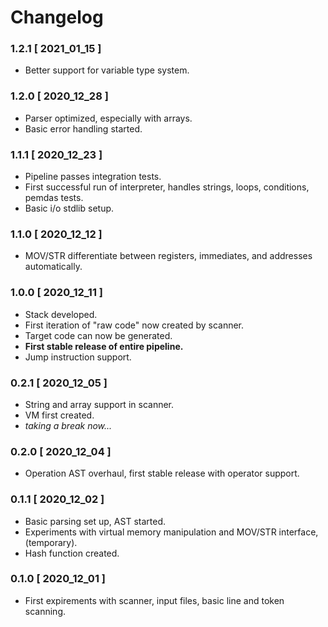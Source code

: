 # Changelog

### 1.2.1 [ 2021_01_15 ]

- Better support for variable type system.

### 1.2.0 [ 2020_12_28 ]

- Parser optimized, especially with arrays.
- Basic error handling started.

### 1.1.1 [ 2020_12_23 ]

- Pipeline passes integration tests.
- First successful run of interpreter, handles strings, loops, conditions, pemdas tests.
- Basic i/o stdlib setup.

### 1.1.0 [ 2020_12_12 ]

- MOV/STR differentiate between registers, immediates, and addresses automatically.

### 1.0.0 [ 2020_12_11 ]

- Stack developed.
- First iteration of "raw code" now created by scanner.
- Target code can now be generated.
- **First stable release of entire pipeline.**
- Jump instruction support.

### 0.2.1 [ 2020_12_05 ]

- String and array support in scanner.
- VM first created.
- *taking a break now...*

### 0.2.0 [ 2020_12_04 ]

- Operation AST overhaul, first stable release with operator support.

### 0.1.1 [ 2020_12_02 ]

- Basic parsing set up, AST started.
- Experiments with virtual memory manipulation and MOV/STR interface, (temporary).
- Hash function created.

### 0.1.0 [ 2020_12_01 ]

- First expirements with scanner, input files, basic line and token scanning.
